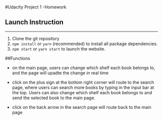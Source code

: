 #Udacity Project 1 -Homework 
## Launch Instruction

----

1.  Clone the git repository
2.  ```npm install``` or ```yarn``` (recommended) to install all package dependencies. 
3. ```npm start``` or ```yarn start``` to launch the website.

##Functions
* on the main page, users can change which shelf each book belongs to, and the page will upadte the change in real time

* click on the plus sign at the bottom right corner will route to the search page, where users can search more books by typing in the input bar at the top. Users can also change which shelf each book belongs to and send the selected book to the main page.
* click on the back arrow in the search page will route back to the main page  
